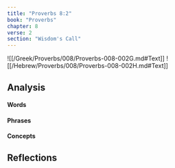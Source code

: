 ```yaml
---
title: "Proverbs 8:2"
book: "Proverbs"
chapter: 8
verse: 2
section: "Wisdom's Call"
---
```

![[/Greek/Proverbs/008/Proverbs-008-002G.md#Text]]
![[/Hebrew/Proverbs/008/Proverbs-008-002H.md#Text]]

## Analysis

#### Words

#### Phrases

#### Concepts

## Reflections

